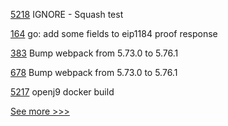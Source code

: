 
[5218](https://github.com/hyperledger/besu/pull/5218) IGNORE - Squash test

[164](https://github.com/hyperledger-labs/yui-ibc-solidity/pull/164) go: add some fields to eip1184 proof response

[383](https://github.com/hyperledger-labs/fablo/pull/383) Bump webpack from 5.73.0 to 5.76.1

[678](https://github.com/hyperledger-labs/blockchain-carbon-accounting/pull/678) Bump webpack from 5.73.0 to 5.76.1

[5217](https://github.com/hyperledger/besu/pull/5217) openj9 docker build


[See more >>>](https://start-here.hyperledger.org/pull-requests)
